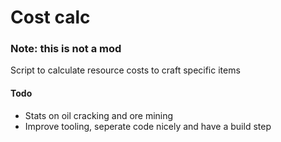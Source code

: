 Cost calc
=============

### Note: this is not a mod


Script to calculate resource costs to craft specific items

#### Todo
* Stats on oil cracking and ore mining
* Improve tooling, seperate code nicely and have a build step